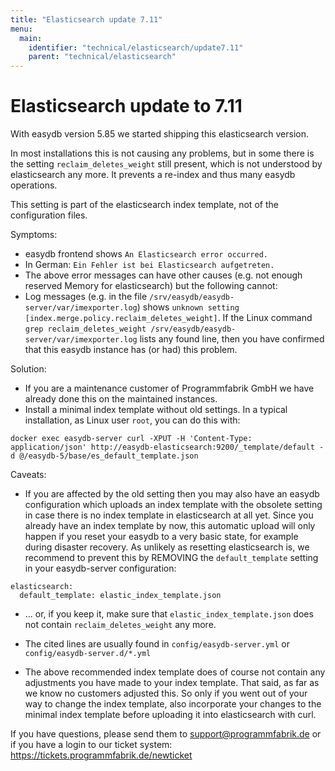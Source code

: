 ```yaml
---
title: "Elasticsearch update 7.11" 
menu:
  main:
    identifier: "technical/elasticsearch/update7.11"
    parent: "technical/elasticsearch"
---
```


# Elasticsearch update to 7.11

With easydb version 5.85 we started shipping this elasticsearch version.

In most installations this is not causing any problems, but in some there is the setting `reclaim_deletes_weight` still present, which is not understood by elasticsearch any more. It prevents a re-index and thus many easydb operations.

This setting is part of the elasticsearch index template, not of the configuration files.

Symptoms:
- easydb frontend shows `An Elasticsearch error occurred.`
- In German: `Ein Fehler ist bei Elasticsearch aufgetreten.`
- The above error messages can have other causes (e.g. not enough reserved Memory for elasticsearch) but the following cannot:
- Log messages (e.g. in the file `/srv/easydb/easydb-server/var/imexporter.log`) shows `unknown setting [index.merge.policy.reclaim_deletes_weight]`. If the Linux command `grep reclaim_deletes_weight /srv/easydb/easydb-server/var/imexporter.log` lists any found line, then you have confirmed that this easydb instance has (or had) this problem.

Solution:
- If you are a maintenance customer of Programmfabrik GmbH we have already done this on the maintained instances.
- Install a minimal index template without old settings. In a typical installation, as Linux user `root`, you can do this with:

```
docker exec easydb-server curl -XPUT -H 'Content-Type: application/json' http://easydb-elasticsearch:9200/_template/default -d @/easydb-5/base/es_default_template.json
```

Caveats:
- If you are affected by the old setting then you may also have an easydb configuration which uploads an index template with the obsolete setting in case there is no index template in elasticsearch at all yet. Since you already have an index template by now, this automatic upload will only happen if you reset your easydb to a very basic state, for example during disaster recovery. As unlikely as resetting elasticsearch is, we recommend to prevent this by REMOVING the `default_template` setting in your easydb-server configuration: 

```
elasticsearch:
  default_template: elastic_index_template.json
```

 - ... or, if you keep it, make sure that `elastic_index_template.json` does not contain `reclaim_deletes_weight` any more.
 - The cited lines are usually found in `config/easydb-server.yml` or `config/easydb-server.d/*.yml`

- The above recommended index template does of course not contain any adjustments you have made to your index template. That said, as far as we know no customers adjusted this. So only if you went out of your way to change the index template, also incorporate your changes to the minimal index template before uploading it into elasticsearch with curl.

If you have questions, please send them to support@programmfabrik.de or if you have a login to our ticket system: https://tickets.programmfabrik.de/newticket

